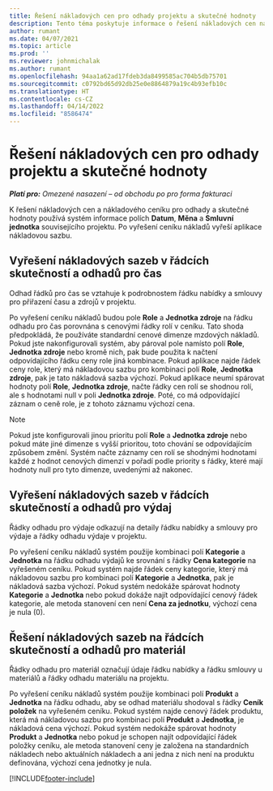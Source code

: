 ```yaml
---
title: Řešení nákladových cen pro odhady projektu a skutečné hodnoty
description: Tento téma poskytuje informace o řešení nákladových cen na základě projektových odhadů a skutečností.
author: rumant
ms.date: 04/07/2021
ms.topic: article
ms.prod: ''
ms.reviewer: johnmichalak
ms.author: rumant
ms.openlocfilehash: 94aa1a62ad17fdeb3da8499585ac704b5db75701
ms.sourcegitcommit: c0792bd65d92db25e0e8864879a19c4b93efb10c
ms.translationtype: HT
ms.contentlocale: cs-CZ
ms.lasthandoff: 04/14/2022
ms.locfileid: "8586474"
---
```

# <a name="resolve-cost-prices-on-project-estimates-and-actuals"></a>Řešení nákladových cen pro odhady projektu a skutečné hodnoty 

_**Platí pro:** Omezené nasazení – od obchodu po pro forma fakturaci_

K řešení nákladových cen a nákladového ceníku pro odhady a skutečné hodnoty používá systém informace polích **Datum**, **Měna** a **Smluvní jednotka** souvisejícího projektu. Po vyřešení ceníku nákladů vyřeší aplikace nákladovou sazbu.

## <a name="resolving-cost-rates-on-actual-and-estimate-lines-for-time"></a>Vyřešení nákladových sazeb v řádcích skutečností a odhadů pro čas

Odhad řádků pro čas se vztahuje k podrobnostem řádku nabídky a smlouvy pro přiřazení času a zdrojů v projektu.

Po vyřešení ceníku nákladů budou pole **Role** a **Jednotka zdroje** na řádku odhadu pro čas porovnána s cenovými řádky rolí v ceníku. Tato shoda předpokládá, že používáte standardní cenové dimenze mzdových nákladů. Pokud jste nakonfigurovali systém, aby pároval pole namísto polí **Role**, **Jednotka zdroje** nebo kromě nich, pak bude použita k načtení odpovídajícího řádku ceny role jiná kombinace. Pokud aplikace najde řádek ceny role, který má nákladovou sazbu pro kombinaci polí **Role**, **Jednotka zdroje**, pak je tato nákladová sazba výchozí. Pokud aplikace neumí spárovat hodnoty polí **Role**, **Jednotka zdroje**, načte řádky cen rolí se shodnou rolí, ale s hodnotami null v poli **Jednotka zdroje**. Poté, co má odpovídající záznam o ceně role, je z tohoto záznamu výchozí cena. 

> [!NOTE]
> Pokud jste konfigurovali jinou prioritu polí **Role** a **Jednotka zdroje** nebo pokud máte jiné dimenze s vyšší prioritou, toto chování se odpovídajícím způsobem změní. Systém načte záznamy cen rolí se shodnými hodnotami každé z hodnot cenových dimenzí v pořadí podle priority s řádky, které mají hodnoty null pro tyto dimenze, uvedenými až nakonec.

## <a name="resolving-cost-rates-on-actual-and-estimate-lines-for-expense"></a>Vyřešení nákladových sazeb v řádcích skutečností a odhadů pro výdaj

Řádky odhadu pro výdaje odkazují na detaily řádku nabídky a smlouvy pro výdaje a řádky odhadu výdaje v projektu.

Po vyřešení ceníku nákladů systém použije kombinaci polí **Kategorie** a **Jednotka** na řádku odhadu výdajů ke srovnání s řádky **Cena kategorie** na vyřešeném ceníku. Pokud systém najde řádek ceny kategorie, který má nákladovou sazbu pro kombinaci polí **Kategorie** a **Jednotka**, pak je nákladová sazba výchozí. Pokud systém nedokáže spárovat hodnoty **Kategorie** a **Jednotka** nebo pokud dokáže najít odpovídající cenový řádek kategorie, ale metoda stanovení cen není **Cena za jednotku**, výchozí cena je nula (0).

## <a name="resolving-cost-rates-on-actual-and-estimate-lines-for-material"></a>Řešení nákladových sazeb na řádcích skutečností a odhadů pro materiál

Řádky odhadu pro materiál označují údaje řádku nabídky a řádku smlouvy u materiálů a řádky odhadu materiálu na projektu.

Po vyřešení ceníku nákladů systém použije kombinaci polí **Produkt** a **Jednotka** na řádku odhadu, aby se odhad materiálu shodoval s řádky **Ceník položek** na vyřešeném ceníku. Pokud systém najde cenový řádek produktu, která má nákladovou sazbu pro kombinaci polí **Produkt** a **Jednotka**, je nákladová cena výchozí. Pokud systém nedokáže spárovat hodnoty **Produkt** a **Jednotka** nebo pokud je schopen najít odpovídající řádek položky ceníku, ale metoda stanovení ceny je založena na standardních nákladech nebo aktuálních nákladech a ani jedna z nich není na produktu definována, výchozí cena jednotky je nula.


[!INCLUDE[footer-include](../../includes/footer-banner.md)]
